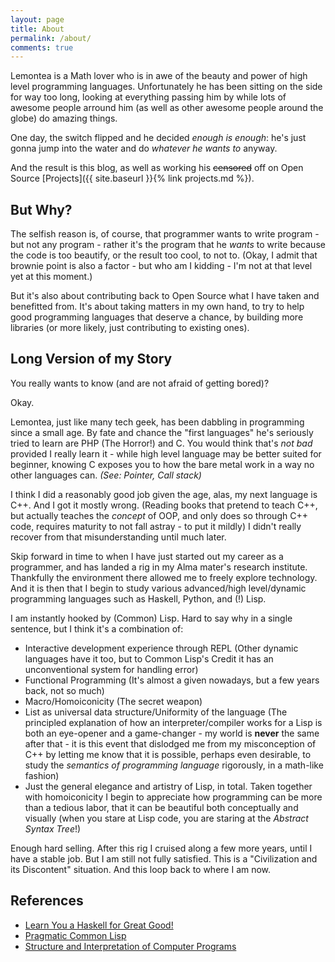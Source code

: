 ```yaml
---
layout: page
title: About
permalink: /about/
comments: true
---
```


Lemontea is a Math lover who is in awe of the beauty and power of high level programming languages. Unfortunately he has been sitting on the side for way too long, looking at everything passing him by while lots of awesome people arround him (as well as other awesome people around the globe) do amazing things.

One day, the switch flipped and he decided *enough is enough*: he's just gonna jump into the water and do *whatever he wants to* anyway.

And the result is this blog, as well as working his ~~censored~~ off on Open Source [Projects]({{ site.baseurl }}{% link projects.md %}).

## But Why?

The selfish reason is, of course, that programmer wants to write program - but not any program - rather it's the program that he *wants* to write because the code is too beautify, or the result too cool, to not to. (Okay, I admit that brownie point is also a factor - but who am I kidding - I'm not at that level yet at this moment.)

But it's also about contributing back to Open Source what I have taken and benefitted from. It's about taking matters in my own hand, to try to help good programming languages that deserve a chance, by building more libraries (or more likely, just contributing to existing ones).

## Long Version of my Story

You really wants to know (and are not afraid of getting bored)?

Okay.

Lemontea, just like many tech geek, has been dabbling in programming since a small age. By fate and chance the "first languages" he's seriously tried to learn are PHP (The Horror!) and C. You would think that's *not bad* provided I really learn it - while high level language may be better suited for beginner, knowing C exposes you to how the bare metal work in a way no other languages can. *(See: Pointer, Call stack)*

I think I did a reasonably good job given the age, alas, my next language is C++. And I got it mostly wrong. (Reading books that pretend to teach C++, but actually teaches the *concept* of OOP, and only does so through C++ code, requires maturity to not fall astray - to put it mildly) I didn't really recover from that misunderstanding until much later.

Skip forward in time to when I have just started out my career as a programmer, and has landed a rig in my Alma mater's research institute. Thankfully the environment there allowed me to freely explore technology. And it is then that I begin to study various advanced/high level/dynamic programming languages such as Haskell, Python, and (!) Lisp.

I am instantly hooked by (Common) Lisp. Hard to say why in a single sentence, but I think it's a combination of:
- Interactive development experience through REPL (Other dynamic languages have it too, but to Common Lisp's Credit it has an unconventional system for handling error)
- Functional Programming (It's almost a given nowadays, but a few years back, not so much)
- Macro/Homoiconicity (The secret weapon)
- List as universal data structure/Uniformity of the language (The principled explanation of how an interpreter/compiler works for a Lisp is both an eye-opener and a game-changer - my world is **never** the same after that - it is this event that dislodged me from my misconception of C++ by letting me know that it is possible, perhaps even desirable, to study the *semantics of programming language* rigorously, in a math-like fashion)
- Just the general elegance and artistry of Lisp, in total. Taken together with homoiconicity I begin to appreciate how programming can be more than a tedious labor, that it can be beautiful both conceptually and visually (when you stare at Lisp code, you are staring at the *Abstract Syntax Tree*!)

Enough hard selling. After this rig I cruised along a few more years, until I have a stable job. But I am still not fully satisfied. This is a "Civilization and its Discontent" situation. And this loop back to where I am now.

## References

- [Learn You a Haskell for Great Good!](http://learnyouahaskell.com/)
- [Pragmatic Common Lisp](http://www.gigamonkeys.com/book/)
- [Structure and Interpretation of Computer Programs](https://mitpress.mit.edu/sicp/)
